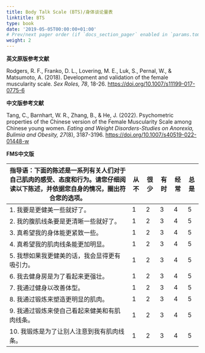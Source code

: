 ```yaml
---
title: Body Talk Scale (BTS)/身体谈论量表
linktitle: BTS
type: book
date: '2019-05-05T00:00:00+01:00'
# Prev/next pager order (if `docs_section_pager` enabled in `params.toml`)
weight: 2
---
```


**英文原版参考文献**

Rodgers, R. F., Franko, D. L., Lovering, M. E., Luk, S., Pernal, W., & Matsumoto, A. (2018). Development and validation of the female muscularity scale. *Sex Roles, 78*, 18-26. https://doi.org/10.1007/s11199-017-0775-6

**中文版参考文献**

Tang, C., Barnhart, W. R., Zhang, B., & He, J. (2022). Psychometric properties of the Chinese version of the Female Muscularity Scale among Chinese young women. *Eating and Weight Disorders-Studies on Anorexia, Bulimia and Obesity, 27*(8), 3187-3196. https://doi.org/10.1007/s40519-022-01448-w



**FMS中文版**

| 指导语：下面的陈述是一系列有关人们对于自己肌肉的感受、态度和行为。请您仔细阅读以下陈述，并依据您自身的情况，圈出符合您的选项。 | **从不** | **很少** | **有时** | **经常** | **总是** |
| ------------------------------------------------------------ | -------- | -------- | -------- | -------- | -------- |
| 1. 我要是更健美一些就好了。                                  | 1        | 2        | 3        | 4        | 5        |
| 2. 我的腹肌线条要是更清晰一些就好了。                        | 1        | 2        | 3        | 4        | 5        |
| 3. 真希望我的身体能更紧致一些。                              | 1        | 2        | 3        | 4        | 5        |
| 4. 真希望我的肌肉线条能更加明显。                            | 1        | 2        | 3        | 4        | 5        |
| 5. 我想如果我更健美的话，我会显得更有吸引力。                | 1        | 2        | 3        | 4        | 5        |
| 6. 我去健身房是为了看起来更强壮。                            | 1        | 2        | 3        | 4        | 5        |
| 7. 我通过健身以改善体型。                                    | 1        | 2        | 3        | 4        | 5        |
| 8. 我通过锻炼来塑造更明显的肌肉。                            | 1        | 2        | 3        | 4        | 5        |
| 9. 我通过锻炼来使自己看起来健美和有肌肉线条。                | 1        | 2        | 3        | 4        | 5        |
| 10. 我锻炼是为了让别人注意到我有肌肉线条。                   | 1        | 2        | 3        | 4        | 5        |
